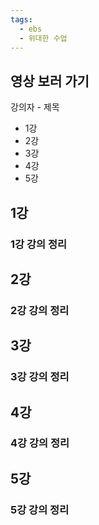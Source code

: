 ```yaml
---
tags:
  - ebs
  - 위대한 수업
---
```

## 영상 보러 가기
강의자 - 제목
- 1강 
- 2강 
- 3강 
- 4강 
- 5강 
## 1강 
> 

### 1강 강의 정리


## 2강 
> 

### 2강 강의 정리


## 3강 
> 

### 3강 강의 정리


## 4강 
> 

### 4강 강의 정리


## 5강 
> 

### 5강 강의 정리
